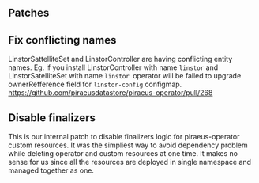 ## Patches

## Fix conflicting names

LinstorSattelliteSet and LinstorController are having conflicting entity names.
Eg. if you install LinstorController with name `linstor` and LinstorSatelliteSet with name `linstor `operator will be failed to upgrade ownerRefference field for `linstor-config` configmap.
https://github.com/piraeusdatastore/piraeus-operator/pull/268

## Disable finalizers

This is our internal patch to disable finalizers logic for piraeus-operator custom resources.
It was the simpliest way to avoid dependency problem while deleting operator and custom resources at one time.
It makes no sense for us since all the resources are deployed in single namespace and managed together as one.
